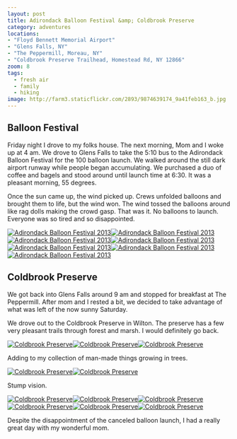 ```yaml
---
layout: post
title: Adirondack Balloon Festival &amp; Coldbrook Preserve
category: adventures
locations:
- "Floyd Bennett Memorial Airport"
- "Glens Falls, NY"
- "The Peppermill, Moreau, NY"
- "Coldbrook Preserve Trailhead, Homestead Rd, NY 12866"
zoom: 8
tags: 
  - fresh air
  - family
  - hiking
image: http://farm3.staticflickr.com/2893/9874639174_9a41feb163_b.jpg
---
```


## Balloon Festival

Friday night I drove to my folks house. The next morning, Mom and I woke up at 4 am. We drove to Glens Falls to take the 5:10 bus to the Adirondack Balloon Festival for the 100 balloon launch. We walked around the still dark airport runway while people began accumulating. We purchased a duo of coffee and bagels and stood around until launch time at 6:30. It was a pleasant morning, 55 degrees. 

Once the sun came up, the wind picked up. Crews unfolded balloons and brought them to life, but the wind won. The wind tossed the balloons around like rag dolls making the crowd gasp. That was it. No balloons to launch. Everyone was so tired and so disappointed.

<div class="photos">
<a href="http://www.flickr.com/photos/91218249@N05/9874729963/" title="Adirondack Balloon Festival 2013 by katydecorah, on Flickr"><img src="http://farm6.staticflickr.com/5468/9874729963_c1bf932d8a_b.jpg" class="img-half" alt="Adirondack Balloon Festival 2013"></a><a href="http://www.flickr.com/photos/91218249@N05/9874631594/" title="Adirondack Balloon Festival 2013 by katydecorah, on Flickr"><img src="http://farm6.staticflickr.com/5461/9874631594_e10c10a2ce_b.jpg" class="img-half" alt="Adirondack Balloon Festival 2013"></a><a href="http://www.flickr.com/photos/91218249@N05/9874732873/" title="Adirondack Balloon Festival 2013 by katydecorah, on Flickr"><img src="http://farm3.staticflickr.com/2865/9874732873_b11b3703e4_b.jpg" class="img-half" alt="Adirondack Balloon Festival 2013"></a><a href="http://www.flickr.com/photos/91218249@N05/9874618285/" title="Adirondack Balloon Festival 2013 by katydecorah, on Flickr"><img src="http://farm3.staticflickr.com/2860/9874618285_70ef7cf2c8_b.jpg" class="img-half" alt="Adirondack Balloon Festival 2013"></a><a href="http://www.flickr.com/photos/91218249@N05/9874639174/" title="Adirondack Balloon Festival 2013 by katydecorah, on Flickr"><img src="http://farm3.staticflickr.com/2893/9874639174_9a41feb163_b.jpg" class="img-half" alt="Adirondack Balloon Festival 2013"></a><a href="http://www.flickr.com/photos/91218249@N05/9874643754/" title="Adirondack Balloon Festival 2013 by katydecorah, on Flickr"><img src="http://farm8.staticflickr.com/7333/9874643754_c1eeaaaedf_b.jpg" class="img-half" alt="Adirondack Balloon Festival 2013"></a><a href="http://www.flickr.com/photos/91218249@N05/9874735143/" title="Adirondack Balloon Festival 2013 by katydecorah, on Flickr"><img src="http://farm8.staticflickr.com/7348/9874735143_a26183f17d_b.jpg" class="pop-out" alt="Adirondack Balloon Festival 2013"></a>
</div>

## Coldbrook Preserve

We got back into Glens Falls around 9 am and stopped for breakfast at The Peppermill. After mom and I rested a bit, we decided to take advantage of what was left of the now sunny Saturday.

We drove out to the Coldbrook Preserve in Wilton. The preserve has a few very pleasant trails through forest and marsh. I would definitely go back.

<div class="photos">
<a href="http://www.flickr.com/photos/91218249@N05/9874611476/" title="Coldbrook Preserve by katydecorah, on Flickr"><img src="http://farm4.staticflickr.com/3813/9874611476_443e9c3ba3_b.jpg" class="img-half" alt="Coldbrook Preserve"></a><a href="http://www.flickr.com/photos/91218249@N05/9874647796/" title="Coldbrook Preserve by katydecorah, on Flickr"><img src="http://farm6.staticflickr.com/5473/9874647796_6d4e44aec8_b.jpg" class="img-half" alt="Coldbrook Preserve"></a><a href="http://www.flickr.com/photos/91218249@N05/9874640545/" title="Coldbrook Preserve by katydecorah, on Flickr"><img src="http://farm4.staticflickr.com/3681/9874640545_5b25026774_b.jpg" class="pop-out" alt="Coldbrook Preserve"></a>
</div>

Adding to my collection of man-made things growing in trees.

<div class="photos">
<a href="http://www.flickr.com/photos/91218249@N05/9874673106/" title="Coldbrook Preserve by katydecorah, on Flickr"><img src="http://farm4.staticflickr.com/3788/9874673106_b9b80d8bbd_b.jpg" class="img-half" alt="Coldbrook Preserve"></a><a href="http://www.flickr.com/photos/91218249@N05/9874666895/" title="Coldbrook Preserve by katydecorah, on Flickr"><img src="http://farm8.staticflickr.com/7328/9874666895_75041378ee_b.jpg" class="img-half" alt="Coldbrook Preserve"></a>
</div>

Stump vision.

<div class="photos">
<a href="http://www.flickr.com/photos/91218249@N05/9874792823/" title="Coldbrook Preserve by katydecorah, on Flickr"><img src="http://farm3.staticflickr.com/2831/9874792823_443ed738d8_b.jpg" class="img-half" alt="Coldbrook Preserve"></a><a href="http://www.flickr.com/photos/91218249@N05/9874687686/" title="Coldbrook Preserve by katydecorah, on Flickr"><img src="http://farm8.staticflickr.com/7421/9874687686_3386a87dd0_b.jpg" class="img-half" alt="Coldbrook Preserve"></a><a href="http://www.flickr.com/photos/91218249@N05/9874695376/" title="Coldbrook Preserve by katydecorah, on Flickr"><img src="http://farm4.staticflickr.com/3696/9874695376_bac284f5e8_b.jpg" class="pop-out" alt="Coldbrook Preserve"></a><a href="http://www.flickr.com/photos/91218249@N05/9874772413/" title="Coldbrook Preserve by katydecorah, on Flickr"><img src="http://farm6.staticflickr.com/5349/9874772413_1280f5f169_b.jpg" class="img-half" alt="Coldbrook Preserve"></a><a href="http://www.flickr.com/photos/91218249@N05/9874599525/" title="Coldbrook Preserve by katydecorah, on Flickr"><img src="http://farm8.staticflickr.com/7446/9874599525_9fd88d2085_b.jpg" class="img-half" alt="Coldbrook Preserve"></a><a href="http://www.flickr.com/photos/91218249@N05/9874686455/" title="Coldbrook Preserve by katydecorah, on Flickr"><img src="http://farm3.staticflickr.com/2872/9874686455_a98c1b1323_b.jpg" class="pop-out" alt="Coldbrook Preserve"></a>
</div>

Despite the disappointment of the canceled balloon launch, I had a really great day with my wonderful mom.